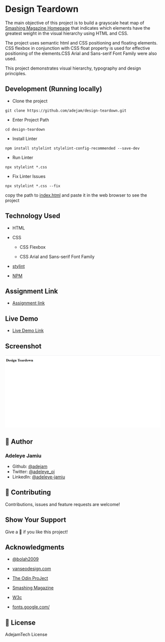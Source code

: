 # Design Teardown
The main objective of this project is to build a grayscale heat map of [Smashing Magazine Homepage](https://www.smashingmagazine.com/) that indicates which elements have the greatest weight in the visual hierarchy using HTML and CSS.

The project uses semantic html and CSS positioning and floating elements. CSS flexbox in conjunction with CSS float property is used for effective positioning of the elements.CSS Arial and Sans-serif Font Family were also used.

This project demonstrates visual hierarchy, typography and design principles.

## Development (Running locally)
- Clone the project

```
git clone https://github.com/adejam/design-teardown.git
```

- Enter Project Path

```
cd design-teardown
```

- Install Linter

```
npm install stylelint stylelint-config-recommended --save-dev
```

- Run Linter

```
npx stylelint *.css
```

- Fix Linter Issues

```
npx stylelint *.css --fix
```

copy the path to [index.html](https://adejam.github.io/design-teardown/index.html) and paste it in the web browser to see the project

## Technology Used

- HTML

- CSS

   - CSS Flexbox

   - CSS Arial and Sans-serif Font Family

- [stylint](https://stylelint.io/)

- [NPM](https://www.npmjs.com/)


## Assignment Link
- [Assignment link](https://www.theodinproject.com/courses/html5-and-css3/lessons/design-teardown)

## Live Demo
- [Live Demo Link](https://adejam.github.io/design-teardown/index.html)

## Screenshot
![Screenshot](/images/screenshot.png)


## :bust_in_silhouette: Author
### Adeleye Jamiu
- Github: [@adejam](http://github.com/adejam)
- Twitter: [@adeleye_oj](https://twitter.com/Adeleye_oj)
- LinkedIn: [@adeleye-jamiu](https://linkedin.com/in/adeleye-jamiu-6747061a3)

## :handshake: Contributing
Contributions, issues and feature requests are welcome!


## Show Your Support
Give a :star2: if you like this project!


## Acknowledgments
- [@bolah2009](http://github.com/bolah2009)

- [vanseodesign.com](https://web.archive.org/web/20170628134444/http://www.vanseodesign.com/blog/wp-content/uploads/2009/12/visual-hierarchy-compared.png)

- [The Odin ProJect](https://www.theodinproject.com/courses/html5-and-css3/lessons/design-teardown)

- [Smashing Magazine](https://www.smashingmagazine.com/)

- [W3c](https://www.w3.org/)

- [fonts.google.com/](https://fonts.google.com/)

## :memo: License

AdejamTech License

